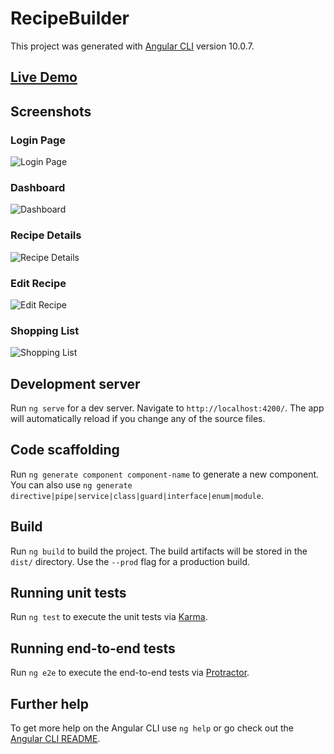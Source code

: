 # RecipeBuilder

This project was generated with [Angular CLI](https://github.com/angular/angular-cli) version 10.0.7.

## [Live Demo](https://nileshvs.github.io/Recipe-Builder-Angular-10/)

## Screenshots

### Login Page
![Login Page](https://raw.githubusercontent.com/NileshVS/Recipe-Builder-Angular-10/main/screenshots/login.png)

### Dashboard
![Dashboard](https://raw.githubusercontent.com/NileshVS/Recipe-Builder-Angular-10/main/screenshots/dashboard.png)

### Recipe Details
![Recipe Details](https://raw.githubusercontent.com/NileshVS/Recipe-Builder-Angular-10/main/screenshots/recipe-details.png)

### Edit Recipe
![Edit Recipe](https://raw.githubusercontent.com/NileshVS/Recipe-Builder-Angular-10/main/screenshots/edit-recipe.png)

### Shopping List
![Shopping List](https://raw.githubusercontent.com/NileshVS/Recipe-Builder-Angular-10/main/screenshots/shopping-list.png)

## Development server

Run `ng serve` for a dev server. Navigate to `http://localhost:4200/`. The app will automatically reload if you change any of the source files.

## Code scaffolding

Run `ng generate component component-name` to generate a new component. You can also use `ng generate directive|pipe|service|class|guard|interface|enum|module`.

## Build

Run `ng build` to build the project. The build artifacts will be stored in the `dist/` directory. Use the `--prod` flag for a production build.

## Running unit tests

Run `ng test` to execute the unit tests via [Karma](https://karma-runner.github.io).

## Running end-to-end tests

Run `ng e2e` to execute the end-to-end tests via [Protractor](http://www.protractortest.org/).

## Further help

To get more help on the Angular CLI use `ng help` or go check out the [Angular CLI README](https://github.com/angular/angular-cli/blob/master/README.md).
